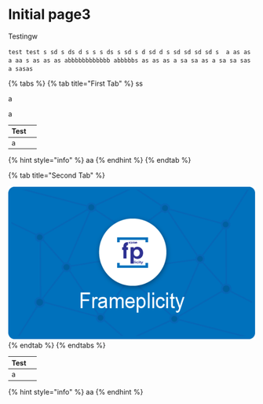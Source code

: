 # Initial page3

Testingw

`test test s sd s ds d s s s ds s sd s d sd d s sd sd sd sd s  a as as a aa s as as as abbbbbbbbbbbb abbbbbs as as as a sa sa as a sa sa sas a sasas`

{% tabs %}
{% tab title="First Tab" %}
ss

a

a





| Test |  |
| --- | --- |
| a |  |



{% hint style="info" %}
aa
{% endhint %}
{% endtab %}

{% tab title="Second Tab" %}




![](.gitbook/assets/github2.png)
{% endtab %}
{% endtabs %}



| Test |  |
| --- | --- |
| a |  |

{% hint style="info" %}
aa
{% endhint %}



